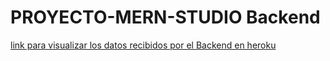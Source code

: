 # PROYECTO-MERN-STUDIO Backend

[link para visualizar los datos recibidos por el Backend en heroku](https://mern-studio-back.herokuapp.com/api/contact)